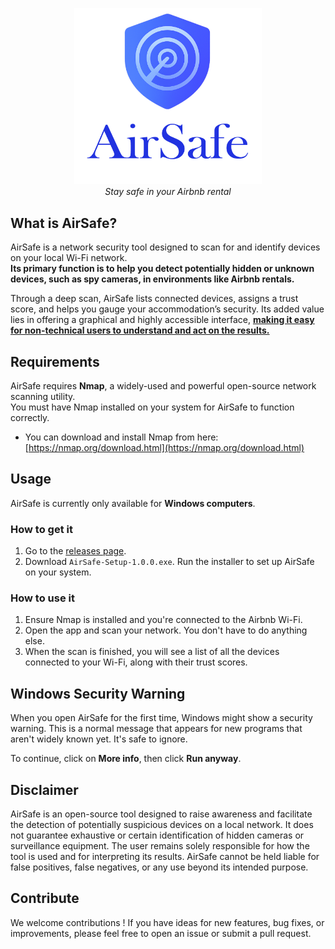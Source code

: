 
<p align="center">
  <img src="https://raw.githubusercontent.com/YourHacktivist/AirSafe/main/public/banner.png" alt="AirSafe Logo" width="300"/>
  <br>
  <i>Stay safe in your Airbnb rental</i>
</p>

## What is AirSafe?

AirSafe is a network security tool designed to scan for and identify devices on your local Wi-Fi network.  
**Its primary function is to help you detect potentially hidden or unknown devices, such as spy cameras, in environments like Airbnb rentals.** 
  
Through a deep scan, AirSafe lists connected devices, assigns a trust score, and helps you gauge your accommodation’s security. Its added value lies in offering a graphical and highly accessible interface, **<ins>making it easy for non-technical users to understand and act on the results.</ins>**


## Requirements

AirSafe requires **Nmap**, a widely-used and powerful open-source network scanning utility.  
You must have Nmap installed on your system for AirSafe to function correctly.

-   You can download and install Nmap from here: [https://nmap.org/download.html](https://nmap.org/download.html)

## Usage

AirSafe is currently only available for **Windows computers**.

### How to get it

1.  Go to the [releases page](https://github.com/YourHacktivist/AirSafe/releases).
2.  Download `AirSafe-Setup-1.0.0.exe`. Run the installer to set up AirSafe on your system.

### How to use it

1.  Ensure Nmap is installed and you're connected to the Airbnb Wi-Fi.
2.  Open the app and scan your network. You don't have to do anything else.
3.  When the scan is finished, you will see a list of all the devices connected to your Wi-Fi, along with their trust scores.

## Windows Security Warning

When you open AirSafe for the first time, Windows might show a security warning. This is a normal message that appears for new programs that aren't widely known yet. It's safe to ignore.

To continue, click on **More info**, then click **Run anyway**.

## Disclaimer

AirSafe is an open-source tool designed to raise awareness and facilitate the detection of potentially suspicious devices on a local network. It does not guarantee exhaustive or certain identification of hidden cameras or surveillance equipment. The user remains solely responsible for how the tool is used and for interpreting its results. AirSafe cannot be held liable for false positives, false negatives, or any use beyond its intended purpose.

## Contribute

We welcome contributions ! If you have ideas for new features, bug fixes, or improvements, please feel free to open an issue or submit a pull request.
